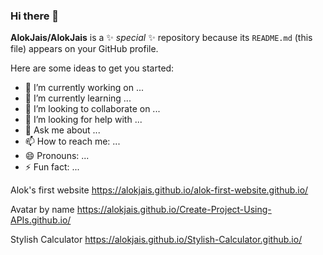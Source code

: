 ### Hi there 👋


**AlokJais/AlokJais** is a ✨ _special_ ✨ repository because its `README.md` (this file) appears on your GitHub profile.

Here are some ideas to get you started:

- 🔭 I’m currently working on ...
- 🌱 I’m currently learning ...
- 👯 I’m looking to collaborate on ...
- 🤔 I’m looking for help with ...
- 💬 Ask me about ...
- 📫 How to reach me: ...
- 😄 Pronouns: ...
- ⚡ Fun fact: ...

Alok's first website
 https://alokjais.github.io/alok-first-website.github.io/
 
 Avatar by name
 https://alokjais.github.io/Create-Project-Using-APIs.github.io/

Stylish Calculator
 https://alokjais.github.io/Stylish-Calculator.github.io/
